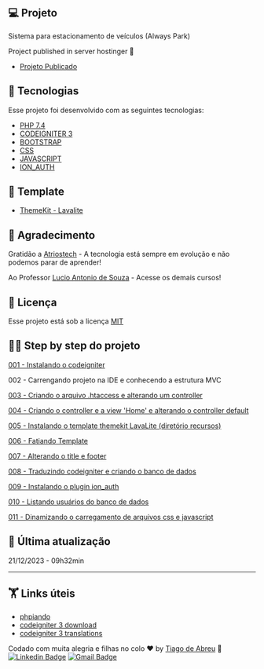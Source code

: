 ## 💻 Projeto

Sistema para estacionamento de veículos (Always Park)

Project published in server hostinger 💜

- [Projeto Publicado](https://?)

## 🚀 Tecnologias

Esse projeto foi desenvolvido com as seguintes tecnologias:

- [PHP 7.4](https://www.w3c.br/pub/Cursos/CursoHTML5/html5-web.pdf)
- [CODEIGNITER 3](https://codeigniter.com/)
- [BOOTSTRAP](https://getbootstrap.com/)
- [CSS](https://www.w3schools.com/css/)
- [JAVASCRIPT](https://www.javascript.com/)
- [ION_AUTH](http://benedmunds.com/ion_auth/)

## 🔖 Template

- [ThemeKit - Lavalite](https://github.com/ThemeKit/BootstrapAdmin) 

## 🧠 Agradecimento

Gratidão a [Atriostech](https://atriostech.com.br/) - A tecnologia está sempre em evolução e não podemos parar de aprender!

Ao Professor [Lucio Antonio de Souza](https://www.udemy.com/user/lucio-antonio-de-souza/) - Acesse os demais cursos!


## :memo: Licença

Esse projeto está sob a licença [MIT](https://pt.wikipedia.org/wiki/Licen%C3%A7a_MIT)

## 🏃‍♂️ Step by step do projeto
[001 - Instalando o codeigniter](https://github.com/devtiagoabreu/estacionamento/commit/2cb089926f4b86b484caddd273ff8de0cccc9d0e)

002 - Carrengando projeto na IDE e conhecendo a estrutura	MVC	
	 
[003 - Criando o arquivo .htaccess e alterando um controller](https://github.com/devtiagoabreu/estacionamento/commit/fd42af790b699e6daddcd067125b53cc83e34068)

[004 - Criando o controller e a view 'Home' e alterando o controller default](https://github.com/devtiagoabreu/estacionamento/commit/934a32017dd77b9beceadecf527024def6d8a123)

[005 - Instalando o template themekit LavaLite (diretório recursos)](https://github.com/devtiagoabreu/estacionamento/commit/9fbac3dcc980ea4e2572468adc93d933f5c8a30d)

[006 - Fatiando Template](https://github.com/devtiagoabreu/estacionamento/commit/a12bd3463706ecd35ea6dd3feaf3b9e55c5700b9)

[007 - Alterando o title e footer](https://github.com/devtiagoabreu/estacionamento/commit/153d47d66dc5240bcaf7e9bf24984fdede180ba0)

[008 - Traduzindo codeigniter e criando o banco de dados](https://github.com/devtiagoabreu/estacionamento/commit/8cc618ecfce437d4dcbd8271f27766a37412cacd)

[009 - Instalando o plugin ion_auth](https://github.com/devtiagoabreu/estacionamento/commit/8e0102f8e82c18b1d1730a298bc5cb2de4479cf6)

[010 - Listando usuários do banco de dados](https://github.com/devtiagoabreu/estacionamento/commit/8c1eeb927f40e0a41bbbf86728d146df0abd4b70)

[011 - Dinamizando o carregamento de arquivos css e javascript]()


## 📅 Última atualização

21/12/2023 - 09h32min

---

## 🏋️ Links úteis
- [phpiando](https://phpiando.com.br/xampp-com-varias-versoes-em-php-8-0-7-4/)
- [codeigniter 3 download](https://api.github.com/repos/bcit-ci/CodeIgniter/zipball/refs/tags/3.1.13)
- [codeigniter 3 translations](https://github.com/bcit-ci/codeigniter3-translations)  

Codado com muita alegria e filhas no colo ♥ by [Tiago de Abreu](http://atriostech.com.br/tiago/) :wave: 
[![Linkedin Badge](https://img.shields.io/badge/-tiagodeabreu-blue?style=flat-square&logo=Linkedin&logoColor=white&link=https://www.linkedin.com/in/tiago-de-abreu-8020b5b1/)](https://www.linkedin.com/in/tiago-de-abreu-8020b5b1/)
[![Gmail Badge](https://img.shields.io/badge/-devtiagoabreu@gmail.com-c14438?style=flat-square&logo=Gmail&logoColor=white&link=mailto:devtiagoabreu@gmail.com)](mailto:devtiagoabreu@gmail.com)







